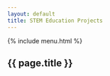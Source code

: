 ```yaml
--- 
layout: default
title: STEM Education Projects
---
```

{% include menu.html %}
## {{ page.title }}
